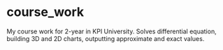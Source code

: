 # course_work
My course work for 2-year in KPI University. Solves differential equation, building 3D and 2D charts, outputting approximate and exact values. 
